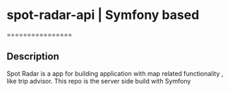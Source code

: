 # spot-radar-api | Symfony based 
================

## **Description**

Spot Radar is a app for building application with map related functionality , like trip advisor.
This repo is the server side build with Symfony 
